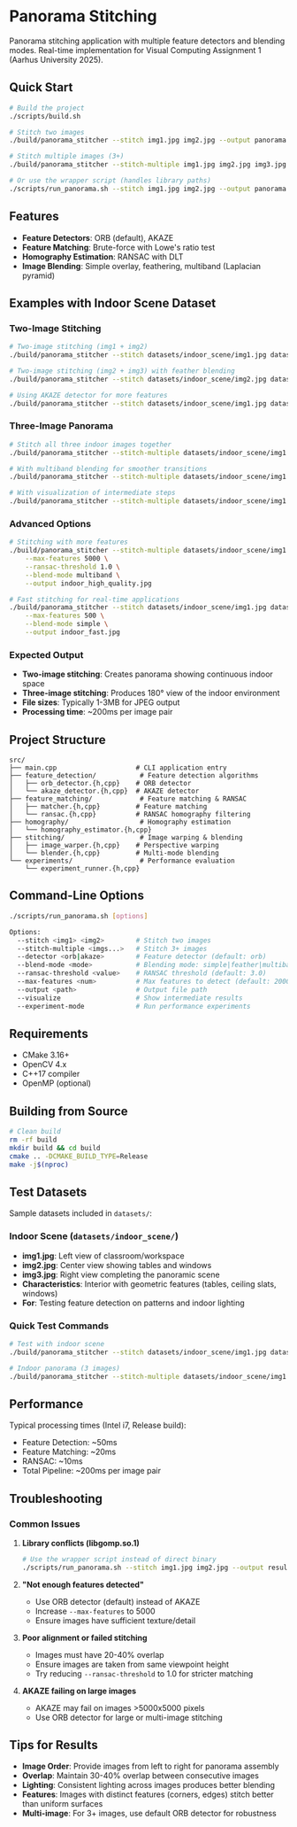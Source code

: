 # Panorama Stitching

Panorama stitching application with multiple feature detectors and blending modes. Real-time implementation for Visual Computing Assignment 1 (Aarhus University 2025).

## Quick Start

```bash
# Build the project
./scripts/build.sh

# Stitch two images
./build/panorama_stitcher --stitch img1.jpg img2.jpg --output panorama.jpg

# Stitch multiple images (3+)
./build/panorama_stitcher --stitch-multiple img1.jpg img2.jpg img3.jpg --output panorama.jpg

# Or use the wrapper script (handles library paths)
./scripts/run_panorama.sh --stitch img1.jpg img2.jpg --output panorama.jpg
```

## Features

- **Feature Detectors**: ORB (default), AKAZE
- **Feature Matching**: Brute-force with Lowe's ratio test
- **Homography Estimation**: RANSAC with DLT
- **Image Blending**: Simple overlay, feathering, multiband (Laplacian pyramid)

## Examples with Indoor Scene Dataset

### Two-Image Stitching
```bash
# Two-image stitching (img1 + img2)
./build/panorama_stitcher --stitch datasets/indoor_scene/img1.jpg datasets/indoor_scene/img2.jpg --output indoor_panorama_1_2.jpg

# Two-image stitching (img2 + img3) with feather blending
./build/panorama_stitcher --stitch datasets/indoor_scene/img2.jpg datasets/indoor_scene/img3.jpg --blend-mode feather --output indoor_panorama_2_3.jpg

# Using AKAZE detector for more features
./build/panorama_stitcher --stitch datasets/indoor_scene/img1.jpg datasets/indoor_scene/img2.jpg --detector akaze --output indoor_akaze.jpg
```

### Three-Image Panorama
```bash
# Stitch all three indoor images together
./build/panorama_stitcher --stitch-multiple datasets/indoor_scene/img1.jpg datasets/indoor_scene/img2.jpg datasets/indoor_scene/img3.jpg --output indoor_full_panorama.jpg

# With multiband blending for smoother transitions
./build/panorama_stitcher --stitch-multiple datasets/indoor_scene/img1.jpg datasets/indoor_scene/img2.jpg datasets/indoor_scene/img3.jpg --blend-mode multiband --output indoor_multiband.jpg

# With visualization of intermediate steps
./build/panorama_stitcher --stitch-multiple datasets/indoor_scene/img1.jpg datasets/indoor_scene/img2.jpg datasets/indoor_scene/img3.jpg --visualize --output indoor_debug.jpg
```

### Advanced Options
```bash
# Stitching with more features
./build/panorama_stitcher --stitch-multiple datasets/indoor_scene/img1.jpg datasets/indoor_scene/img2.jpg datasets/indoor_scene/img3.jpg \
    --max-features 5000 \
    --ransac-threshold 1.0 \
    --blend-mode multiband \
    --output indoor_high_quality.jpg

# Fast stitching for real-time applications
./build/panorama_stitcher --stitch datasets/indoor_scene/img1.jpg datasets/indoor_scene/img2.jpg \
    --max-features 500 \
    --blend-mode simple \
    --output indoor_fast.jpg
```

### Expected Output
- **Two-image stitching**: Creates panorama showing continuous indoor space
- **Three-image stitching**: Produces 180° view of the indoor environment
- **File sizes**: Typically 1-3MB for JPEG output
- **Processing time**: ~200ms per image pair

## Project Structure

```
src/
├── main.cpp                    # CLI application entry
├── feature_detection/           # Feature detection algorithms
│   ├── orb_detector.{h,cpp}    # ORB detector
│   └── akaze_detector.{h,cpp}  # AKAZE detector
├── feature_matching/            # Feature matching & RANSAC
│   ├── matcher.{h,cpp}         # Feature matching
│   └── ransac.{h,cpp}          # RANSAC homography filtering
├── homography/                  # Homography estimation
│   └── homography_estimator.{h,cpp}
├── stitching/                   # Image warping & blending
│   ├── image_warper.{h,cpp}    # Perspective warping
│   └── blender.{h,cpp}         # Multi-mode blending
└── experiments/                 # Performance evaluation
    └── experiment_runner.{h,cpp}
```

## Command-Line Options

```bash
./scripts/run_panorama.sh [options]

Options:
  --stitch <img1> <img2>        # Stitch two images
  --stitch-multiple <imgs...>   # Stitch 3+ images
  --detector <orb|akaze>        # Feature detector (default: orb)
  --blend-mode <mode>           # Blending mode: simple|feather|multiband
  --ransac-threshold <value>    # RANSAC threshold (default: 3.0)
  --max-features <num>          # Max features to detect (default: 2000)
  --output <path>               # Output file path
  --visualize                   # Show intermediate results
  --experiment-mode             # Run performance experiments
```

## Requirements

- CMake 3.16+
- OpenCV 4.x
- C++17 compiler
- OpenMP (optional)

## Building from Source

```bash
# Clean build
rm -rf build
mkdir build && cd build
cmake .. -DCMAKE_BUILD_TYPE=Release
make -j$(nproc)
```

## Test Datasets

Sample datasets included in `datasets/`:

### Indoor Scene (`datasets/indoor_scene/`)
- **img1.jpg**: Left view of classroom/workspace
- **img2.jpg**: Center view showing tables and windows
- **img3.jpg**: Right view completing the panoramic scene
- **Characteristics**: Interior with geometric features (tables, ceiling slats, windows)
- **For**: Testing feature detection on patterns and indoor lighting

### Quick Test Commands
```bash
# Test with indoor scene
./build/panorama_stitcher --stitch datasets/indoor_scene/img1.jpg datasets/indoor_scene/img2.jpg --output test.jpg

# Indoor panorama (3 images)
./build/panorama_stitcher --stitch-multiple datasets/indoor_scene/img1.jpg datasets/indoor_scene/img2.jpg datasets/indoor_scene/img3.jpg --output full_indoor.jpg
```

## Performance

Typical processing times (Intel i7, Release build):
- Feature Detection: ~50ms
- Feature Matching: ~20ms
- RANSAC: ~10ms
- Total Pipeline: ~200ms per image pair

## Troubleshooting

### Common Issues

1. **Library conflicts (libgomp.so.1)**
   ```bash
   # Use the wrapper script instead of direct binary
   ./scripts/run_panorama.sh --stitch img1.jpg img2.jpg --output result.jpg
   ```

2. **"Not enough features detected"**
   - Use ORB detector (default) instead of AKAZE
   - Increase `--max-features` to 5000
   - Ensure images have sufficient texture/detail

3. **Poor alignment or failed stitching**
   - Images must have 20-40% overlap
   - Ensure images are taken from same viewpoint height
   - Try reducing `--ransac-threshold` to 1.0 for stricter matching

4. **AKAZE failing on large images**
   - AKAZE may fail on images >5000x5000 pixels
   - Use ORB detector for large or multi-image stitching

## Tips for Results

- **Image Order**: Provide images from left to right for panorama assembly
- **Overlap**: Maintain 30-40% overlap between consecutive images
- **Lighting**: Consistent lighting across images produces better blending
- **Features**: Images with distinct features (corners, edges) stitch better than uniform surfaces
- **Multi-image**: For 3+ images, use default ORB detector for robustness
